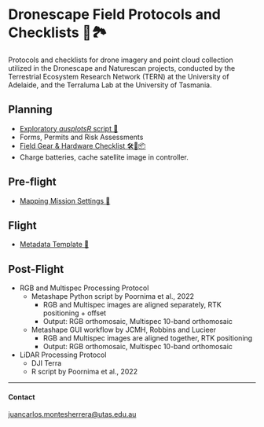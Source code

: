 # Dronescape Field Protocols and Checklists 🚁🏞️

Protocols and checklists for drone imagery and point cloud collection utilized in the Dronescape and Naturescan projects, conducted by the Terrestrial Ecosystem Research Network (TERN) at the University of Adelaide, and the Terraluma Lab at the University of Tasmania.

## Planning
- [Exploratory *ausplotsR* script 🔎](Files/ausplotsR_exploratory.R)
- Forms, Permits and Risk Assessments
- [Field Gear & Hardware Checklist 🛠️🚁📦](Files/TERN-FieldGear-Checklist.md)
- Charge batteries, cache satellite image in controller.

## Pre-flight

- [Mapping Mission Settings 🚁](Files/TERN-Mapping-Mission-Settings.md)

## Flight

- [Metadata Template 📝](Files/TERN-Metadata-Drone-Flight.md)

## Post-Flight
- RGB and Multispec Processing Protocol
    - Metashape Python script by Poornima et al., 2022
        - RGB and Multispec images are aligned separately, RTK positioning + offset
        - Output: RGB orthomosaic, Multispec 10-band orthomosaic
    - Metashape GUI workflow by JCMH, Robbins and Lucieer
        - RGB and Multispec images are aligned together, RTK positioning
        - Output: RGB orthomosaic, Multispec 10-band orthomosaic
- LiDAR Processing Protocol
    - DJI Terra
    - R script by Poornima et al., 2022

---
#### Contact
juancarlos.montesherrera@utas.edu.au
